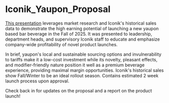 # Iconik_Yaupon_Proposal

[This presentation](https://github.com/ryanloveriner/Iconik_Yaupon_Proposal/blob/main/New%20Product%20Proposal%20Protected.pdf) leverages market research and Iconik's historical sales data to demonstrate the high earning potential of launching a new yaupon based bar beverage in the Fall of 2025. It was presented to leadership, department heads, and supervisory Iconik staff to educate and emphasize company-wide profitability of novel product launches.

In brief, yaupon's local and sustainable sourcing options and invulnerability to tariffs make it a low-cost investment while its novelty, pleasant effects, and modifier-friendly nature position it well as a premium beverage experience, providing maximal margin opportunities. Iconik's historical sales show Fall/Winter to be an ideal rollout season. Contains estimated 2 week launch process upon approval.

Check back in for updates on the proposal and a report on the product launch!
